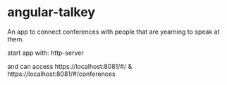 # angular-talkey
An app to connect conferences with people that are yearning to speak at them.

start app with:
http-server

and can access https://localhost:8081/#/ & https://localhost:8081/#/conferences
